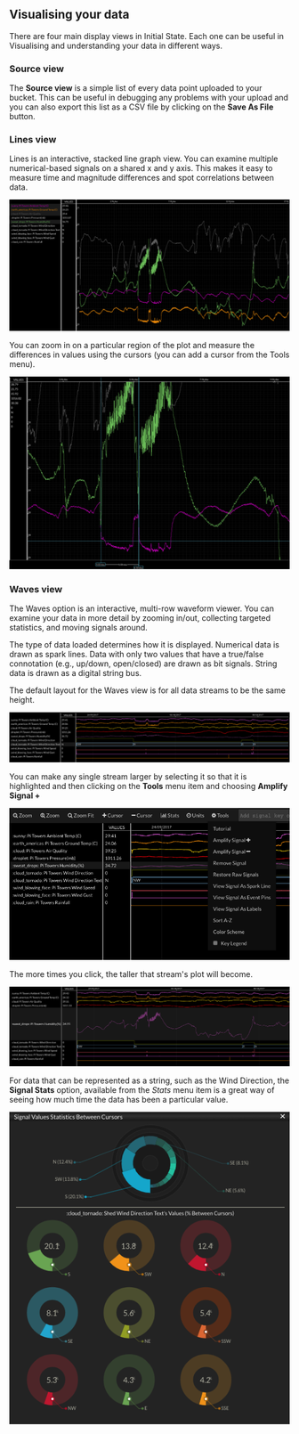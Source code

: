 ## Visualising your data
There are four main display views in Initial State. Each one can be useful in Visualising and understanding your data in different ways.

### Source view

The **Source view** is a simple list of every data point uploaded to your bucket. This can be useful in debugging any problems with your upload and you can also export this list as a CSV file by clicking on the **Save As File** button.


### Lines view

Lines is an interactive, stacked line graph view. You can examine multiple numerical-based signals on a shared x and y axis. This makes it easy to measure time and magnitude differences and spot correlations between data.

![](images/image19.png)

You can zoom in on a particular region of the plot and measure the differences in values using the cursors (you can add a cursor from the Tools menu).
 
![](images/image20.png)

### Waves view

The Waves option is an interactive, multi-row waveform viewer. You can examine your data in more detail by zooming in/out, collecting targeted statistics, and moving signals around.

The type of data loaded determines how it is displayed. Numerical data is drawn as spark lines. Data with only two values that have a true/false connotation (e.g., up/down, open/closed) are drawn as bit signals.  String data is drawn as a digital string bus.

The default layout for the Waves view is for all data streams to be the same height.

![](images/image16.png)

You can make any single stream larger by selecting it so that it is highlighted and then clicking on the **Tools** menu item and choosing **Amplify Signal +**

![](images/image17.png)

The more times you click, the taller that stream's plot will become.

![](images/image18.png)

For data that can be represented as a string, such as the Wind Direction, the **Signal Stats** option, available from the *Stats* menu item is a great way of seeing how much time the data has been a particular value.

![](images/image15.png)
